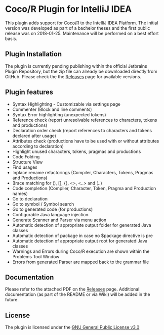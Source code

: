 # Coco/R Plugin for IntelliJ IDEA

This plugin adds support for [Coco/R](http://ssw.jku.at/coco) to the IntelliJ IDEA Platform.
The initial version was developed as part of a bachelor theses and the first public release was on 2018-01-25.
Maintenance will be performed on a best effort basis.

## Plugin Installation

The plugin is currently pending publishing within the official Jetbrains Plugin Repository, but the zip file can already be downloaded directly from GitHub.
Please check the the [Releases](https://github.com/tscheinecker/intellij-idea-coco-r-plugin/releases) page for available versions.

## Plugin features 

* Syntax Highlighting - Customizable via settings page
* Commenter (Block and line comments)
* Syntax Error highlighting (unexpected tokens)
* Reference check (report unresolvable references to characters, tokens and productions)
* Declaration order check (report references to characters and tokens declared after usage)
* Attributes check (productions have to be used with or without attributes according to declaration)
* Highlight unused characters, tokens, pragmas and productions
* Code Folding
* Structure View
* Find usages
* Inplace rename refactorings (Compiler, Characters, Tokens, Pragmas and Productions)
* Brace matching for (), [], {}, <>, <..> and (..)
* Code completion (Compiler, Character, Token, Pragma and Production names)
* Go to declaration
* Go to symbol / Symbol search
* Go to generated code (for productions)
* Configurable Java language injection
* Generate Scanner and Parser via menu action
* Automatic detection of appropriate output folder for generated Java classes
* Automatic detection of package in case no $package directive is pre
* Automatic detection of appropriate output root for generated Java classes
* Warnings and Errors during Coco/R execution are shown within the Problems Tool Window
* Errors from generated Parser are mapped back to the grammar file

## Documentation

Please refer to the attached PDF on the [Releases](https://github.com/tscheinecker/intellij-idea-coco-r-plugin/releases) page.
Additional documentation (as part of the README or via Wiki) will be added in the future.  

## License

The plugin is licensed under the [GNU General Public License v3.0](./LICENSE)